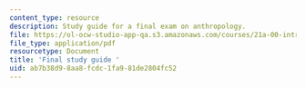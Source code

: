 ```yaml
---
content_type: resource
description: Study guide for a final exam on anthropology.
file: https://ol-ocw-studio-app-qa.s3.amazonaws.com/courses/21a-00-introduction-to-anthropology-spring-2013/ab7b38d98aa8fcdc1fa981de2804fc52_MIT21A_00S13_Fnstudyg.pdf
file_type: application/pdf
resourcetype: Document
title: 'Final study guide '
uid: ab7b38d9-8aa8-fcdc-1fa9-81de2804fc52
---
```

